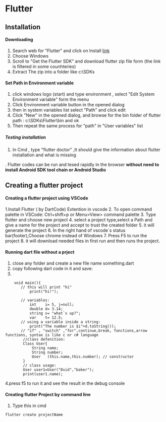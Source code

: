 # Flutter

## Installation
#### Downloading
1. Search web for "Flutter" and click on Install [link](https://docs.flutter.dev/get-started/install)
2. Choose Windows
3. Scroll to "Get the Flutter SDK" and download flutter zip file form (the link is filtered in some counhteries)
4. Extract The zip into a folder like c:\SDKs

#### Set Path in Environment variable
1. click windows logo (start) and type environment , select "Edit System Environment variable" form the menu
2. Click Environment variable button in the opened dialog
3. then in system variables list select "Path" and click edit
4. Click "New" in the opened dialog, and browse for the bin folder of flutter path : c:\SDKs\Flutter\bin and ok
5. Then repeat the same process for "path" in "User variables" list

##### Testing installation
1. In Cmd , type "flutter doctor" ,It should give the information about flutter installation and what is missing

. Flutter codes can be run and tesed rapidly in the browser **without need to install Android SDK tool chain or Android Studio**

## Creating a flutter project

#### Creating a flutter project using VSCode 

1.Install Flutter ( by DartCode) Extention in vscode
2. To open command palette in VSCode: Ctrl+shift+p or Menu>View> command palette
3. Type flutter and choose new project
4. select a project type,select a Path and give a name for the project and accept to trust the created folder
5. it will generate the project 
6. In the right hand of vscode`s status bar(footer),Choose chrome instead of Windows
7. Press F5 to run the project
8. it will download needed files in first run and then runs the project.

#### Running dart file without a prject
1. close any folder and create a new file name something.dart
2. copy following dart code in it and save:
3.
```
    void main(){
       // this will print "hi"
           print("hi!");

       // variables:
           int    i= 5, j=null;
           double d= 3.14;
           string s= "what`s up?";
           var    t= 12.5;
       // using a variable inside a string:
           print("The number is $i"+d.toString());
       // "if" , "switch" ,"for",continue,break, functions,arrow functions, syntax is like c or c# language
        //class defenition:
        Class User{
            String name;
            String number;
            User   (this.name,this.number); // constructor
        }
        // class usage:
        User user1=User("Dvid","baker");
        print(user1.name);
```
4.press f5 to run it and see the result in the debug console

#### Creating flutter Project by command line
1. Type this in cmd
```
flutter create projectName
```
